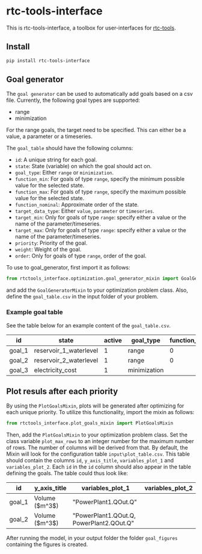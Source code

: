 # rtc-tools-interface

This is rtc-tools-interface, a toolbox for user-interfaces for [rtc-tools](https://gitlab.com/deltares/rtc-tools).

## Install

```bash
pip install rtc-tools-interface
```

## Goal generator
The `goal generator` can be used to automatically add goals based on a csv file. Currently, the following goal types are supported:
- range
- minimization

For the range goals, the target need to be specified. This can either be a value, a parameter or a timeseries. 

The `goal_table` should have the following columns:

- `id`: A unique string for each goal.
- `state`: State (variable) on which the goal should act on.
- `goal_type`: Either `range` or `minimization`.
- `function_min`: For goals of type `range`, specify the minimum possible value for the selected state. 
- `function_max`: For goals of type `range`, specify the maximum possible value for the selected state.
- `function_nominal`: Approximate order of the state.
- `target_data_type`: Either `value`, `parameter` or `timeseries`.
- `target_min`: Only for goals of type `range`: specify either a value or the name of the parameter/timeseries.
- `target_max`: Only for goals of type `range`: specify either a value or the name of the parameter/timeseries.
- `priority`: Priority of the goal.
- `weight`: Weight of the goal.
- `order`: Only for goals of type `range`, order of the goal.

To use to goal_generator, first import it as follows:

```python
from rtctools_interface.optimization.goal_generator_mixin import GoalGeneratorMixin
```

and add the `GoalGeneratorMixin` to your optimization problem class. Also, define the `goal_table.csv` in the input folder of your problem.

### Example goal table
See the table below for an example content of the `goal_table.csv`. 

| id     | state | active | goal_type    | function_min | function_max | function_nominal | target_data_type | target_min | target_max | priority | weight | order |
|--------|-------|--------|--------------|--------------|--------------|------------------|------------------|------------|------------|----------|--------|-------|
| goal_1 | reservoir_1_waterlevel     | 1      | range        | 0            | 15           | 10               | value            | 5.0        | 10.0       | 5       |        |       |
| goal_2 | reservoir_2_waterlevel     | 1      | range        | 0            | 15           | 10               | timeseries            | "target_series"        | "target_series"       | 10       |        |       |
| goal_3 | electricity_cost     | 1      | minimization |              |              |                  |                  |            |            | 20       |        |       |

## Plot resuls after each priority
By using the `PlotGoalsMixin`, plots will be generated after optimizing for each unique priority. To utilize this functionality, import the mixin as follows:
```python
from rtctools_interface.plot_goals_mixin import PlotGoalsMixin
```
Then, add the `PlotGoalsMixin` to your optimization problem class. Set the class variable `plot_max_rows` to an integer number for the maximum number of rows. The number of columns will be derived from that. By default, the Mixin will look for the configuration table `input\plot_table.csv`. This table should contain the columns `id`, `y_axis_title`, `variables_plot_1` and `variables_plot_2`. Each `id` in the `id` column should also appear in the table defining the goals. The table could thus look like:

|    id   |  y_axis_title   | variables_plot_1 | variables_plot_2 |
|---------|-----------------|------------------|------------------|
| goal_1  | Volume (\$m^3\$)  |      "PowerPlant1.QOut.Q"            |                  |
| goal_2  | Volume (\$m^3\$)  |      "PowerPlant1.QOut.Q, PowerPlant2.QOut.Q"            |                  |


After running the model, in your output folder the folder `goal_figures` containing the figures is created.
